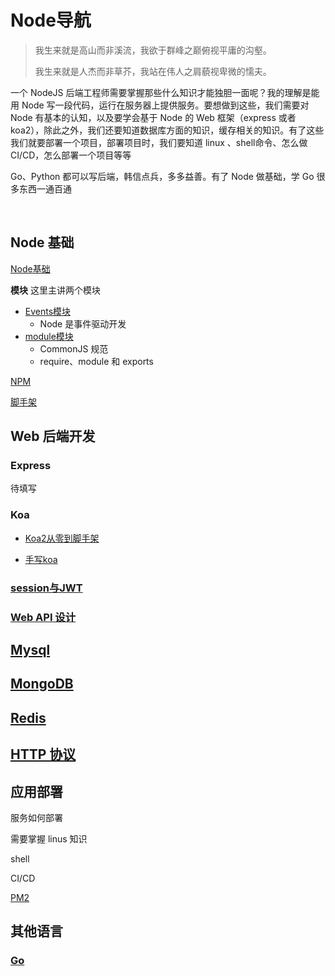 # Node导航



> 我生来就是高山而非溪流，我欲于群峰之巅俯视平庸的沟壑。
>
> 我生来就是人杰而非草芥，我站在伟人之肩藐视卑微的懦夫。



一个 NodeJS 后端工程师需要掌握那些什么知识才能独胆一面呢？我的理解是能用 Node 写一段代码，运行在服务器上提供服务。要想做到这些，我们需要对 Node 有基本的认知，以及要学会基于 Node 的 Web 框架（express 或者 koa2），除此之外，我们还要知道数据库方面的知识，缓存相关的知识。有了这些我们就要部署一个项目，部署项目时，我们要知道 linux 、shell命令、怎么做 CI/CD，怎么部署一个项目等等

Go、Python 都可以写后端，韩信点兵，多多益善。有了 Node 做基础，学 Go 很多东西一通百通



​	

## Node 基础

[Node基础](./Node基础.md)

**模块** 这里主讲两个模块

- [Events模块](./事件触发器Events模块.md)
  - Node 是事件驱动开发
- [module模块](./module模块.md)
  - CommonJS 规范
  - require、module 和 exports

[NPM](./npm.md)

[脚手架](./脚手架.md)



## Web 后端开发

### Express

待填写



### Koa

- [Koa2从零到脚手架](../Koa2/README.md)

- [手写koa](../Koa2/手写koa2.md)



### [session与JWT](./session与JWT.md)

### [Web API 设计](./Restful.md)









## [Mysql](./Mysql.md)



## [MongoDB](./MongoDB.md)



## [Redis](./Redis.md)



## [HTTP 协议](../HTTP/README.md)





## 应用部署

服务如何部署

需要掌握 linus 知识

shell

CI/CD

[PM2](./PM2.md)



## 其他语言

### [Go](./Go.md)





